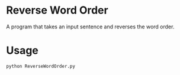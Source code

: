 # Reverse Word Order

A program that takes an input sentence and reverses the word order.

# Usage

```python
python ReverseWordOrder.py
```
